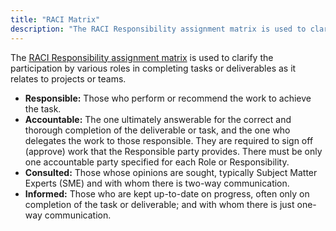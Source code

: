 ```yaml
---
title: "RACI Matrix"
description: "The RACI Responsibility assignment matrix is used to clarify the participation by various roles in completing tasks or deliverables as it relates to projects or teams."
---
```

The [RACI Responsibility assignment matrix](https://en.wikipedia.org/wiki/Responsibility_assignment_matrix) is used to clarify the participation by various roles in completing tasks or deliverables as it relates to projects or teams.

* **Responsible:** Those who perform or recommend the work to achieve the task.
* **Accountable:** The one ultimately answerable for the correct and thorough completion of the deliverable or task, and the one who delegates the work to those responsible. They are required to sign off (approve) work that the Responsible party provides. There must be only one accountable party specified for each Role or Responsibility.
* **Consulted:** Those whose opinions are sought, typically Subject Matter Experts (SME) and with whom there is two-way communication.
* **Informed:** Those who are kept up-to-date on progress, often only on completion of the task or deliverable; and with whom there is just one-way communication.
